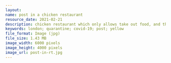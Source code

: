 ```yaml
---
layout: 
name: post in a chicken restaurant
resource_date: 2021-02-21
description: chicken restaurant which only allows take out food, and their poster.
keywords: london; quarantine; covid-19; post; yellow
file_format: Image (jpg)
file_size: 1.43 MB
image_width: 6000 pixels
image_height: 4000 pixels
image_url: post-in-rt.jpg
---
```

